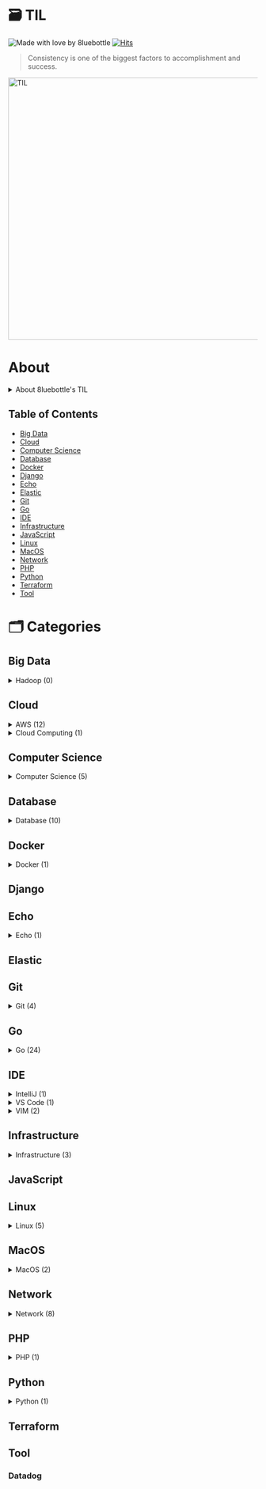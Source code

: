# 🗃 TIL
![Made with love by 8luebottle](https://img.shields.io/badge/Made%20with%20%E2%9D%A4%EF%B8%8Fby-%208luebottle%20-blue)
[![Hits](https://hits.seeyoufarm.com/api/count/incr/badge.svg?url=https%3A%2F%2Fgithub.com%2F8luebottle%2FTIL)](https://hits.seeyoufarm.com)

> Consistency is one of the biggest factors to accomplishment and success.  
<img width="530" alt="TIL" src="https://user-images.githubusercontent.com/48475824/72317542-f9361e80-36dc-11ea-9633-ef6bf88725c7.png">

# About
<details>
    <summary>About 8luebottle's TIL</summary>

#### 📌 &nbsp; Available Languages
* 🇰🇷 Korean

#### 📌 &nbsp; Commit Message Convention
`MM.DD.YYYY : <Categories>`

#### 📌 &nbsp; TIL File Extensions
* .md
* .ipynb

#### 📌 &nbsp; Table Format
| Title |Last Updated|
|-------| :--------: |
|ABCDEFG| MM.DD.YYYY |

#### 📌 &nbsp; Total Count
`Category Name (total count)`

</details>

## Table of Contents
* [Big Data](#big-data)
* [Cloud](#cloud)
* [Computer Science](#computer-science)
* [Database](#database)
* [Docker](#docker)
* [Django](#django)
* [Echo](#echo)
* [Elastic](#elastic)
* [Git](#git)
* [Go](#go)
* [IDE](#ide)
* [Infrastructure](#infrastructure)
* [JavaScript](#javascript)
* [Linux](#linux)
* [MacOS](#macos)
* [Network](#network)
* [PHP](#php)
* [Python](#python)
* [Terraform](#terraform)
* [Tool](#tool)


# 🗂 Categories

## Big Data
<details>
    <summary>Hadoop (0)</summary>
    
[↑ return to TOC](#table-of-contents)
    
</details>

## Cloud
<details>
  <summary>AWS (12)</summary>
    
|           Title          |  Last Updated   |
|--------------------------| :-------------- |
|[Athena](https://github.com/8luebottle/TIL/blob/master/Cloud/AWS/athena.md)| 08.19.2020 |
|[AWS Cheat Sheet](https://github.com/8luebottle/TIL/blob/master/Cloud/AWS/aws_cheat_sheet.md)| 10.17.2020 |
|[AWS Glossary](https://github.com/8luebottle/TIL/blob/master/Cloud/AWS/aws_glossary.md)| 01.29.2020 |
|[CLI](https://github.com/8luebottle/TIL/blob/master/Cloud/AWS/cli.md)| 07.28.2020 |
|[CloudFront](https://github.com/8luebottle/TIL/blob/master/Cloud/AWS/cloudfront.md)| 08.15.2020 |
|[CloudWatch](https://github.com/8luebottle/TIL/blob/master/Cloud/AWS/cloudwatch.md)| 08.06.2020 |
|[EC2](https://github.com/8luebottle/TIL/blob/master/Cloud/AWS/ec2.md)| 05.29.2021 |
|[KMS](https://github.com/8luebottle/TIL/blob/master/Cloud/AWS/kms.md)| 07.23.2020 |
|[Lambda](https://github.com/8luebottle/TIL/blob/master/Cloud/AWS/lambda.md)| 07.22.2020 |
|[S3](https://github.com/8luebottle/TIL/blob/master/Cloud/AWS/s3.md)| 08.20.2020 |
|[SAM](https://github.com/8luebottle/TIL/blob/master/Cloud/AWS/sam.md)| 04.20.2021 |
|[SQS](https://github.com/8luebottle/TIL/blob/master/Cloud/AWS/sqs.md)| 07.22.2020 |

[↑ return to TOC](#table-of-contents)

</details>

<details>
  <summary>Cloud Computing (1)</summary>

|           Title          |  Last Updated   |
|--------------------------| :-------------- |
|[Cloud Computing](https://github.com/8luebottle/TIL/blob/master/Cloud/CloudComputing/cloud_computing.md)| 04.10.2020 |

[↑ return to TOC](#table-of-contents)

</details>


## Computer Science

<details>
  <summary>Computer Science (5)</summary>
    
|           Title          |  Last Updated   |
|--------------------------| :-------------- |
|[Cron Expression](https://github.com/8luebottle/TIL/blob/master/ComputerScience/cron_expression.md)| 08.05.2020 |
|[Data Transmission](https://github.com/8luebottle/TIL/blob/master/ComputerScience/data_transmission.md)| 02.10.2020 |
|[Middleware](https://github.com/8luebottle/TIL/blob/master/ComputerScience/middleware.md)| 04.17.2020 |
|[Program Counter](https://github.com/8luebottle/TIL/blob/master/ComputerScience/program_counter.md)| 04.07.2020 |
|[TDD](https://github.com/8luebottle/TIL/blob/master/ComputerScience/tdd.md)| 05.07.2020 |

[↑ return to TOC](#table-of-contents)

</details>


## Database

<details>
  <summary>Database (10)</summary>

|           Title          |  Last Updated   |
|--------------------------| :-------------- |
|[Connect to Database from Command Line](https://github.com/8luebottle/TIL/blob/master/Database/connect_db_from_cli.md)| 03.29.2020 |
|[DB Index](https://github.com/8luebottle/TIL/blob/master/Database/db_index.md)| 03.09.2020 |
|[Join](https://github.com/8luebottle/TIL/blob/master/Database/join.md)| 06.13.2020 |
|[Logical Storage Structure](https://github.com/8luebottle/TIL/blob/master/Network/logical_storage_structure.md)| 06.05.2021 |
|[Optimizer](https://github.com/8luebottle/TIL/blob/master/Database/optimizer.md)| 04.14.2020 |
|[postgreSQL](https://github.com/8luebottle/TIL/blob/master/Database/postgresql.md)| 06.13.2020 |
|[Redis TTL](https://github.com/8luebottle/TIL/blob/master/Database/redis_ttl.md)| 03.28.2020 |
|[Redis](https://github.com/8luebottle/TIL/blob/master/Database/redis.md)| 06.30.2020 |
|[SQL Drop](https://github.com/8luebottle/TIL/blob/master/Database/sql_drop.md)| 03.18.2020 |
|[SQL LIKE](https://github.com/8luebottle/TIL/blob/master/Database/sql_like.md)| 08.07.2020 |

[↑ return to TOC](#table-of-contents)

</details>


## Docker

<details>
  <summary>Docker (1)</summary>

|           Title          |  Last Updated   |
|--------------------------| :-------------- |
| [Docker Commands](https://github.com/8luebottle/TIL/blob/master/Docker/docker_commands.md) | 05.07.2020 |

[↑ return to TOC](#table-of-contents)

</details>


## Django


## Echo

<details>
  <summary>Echo (1)</summary>

|           Title          |  Last Updated   |
|--------------------------| :-------------- |
| [Echo-Middleware](https://github.com/8luebottle/TIL/blob/master/Echo/middleware.md) | 04.20.2020 |

[↑ return to TOC](#table-of-contents)

</details>


## Elastic


## Git

<details>
  <summary>Git (4)</summary>

|           Title          |  Last Updated   |
|--------------------------| :-------------- |
| [.git](https://github.com/8luebottle/TIL/blob/master/Git/.git.md) | 05.15.2021 |
| [Alias](https://github.com/8luebottle/TIL/blob/master/Git/alias.md) | 07.12.2020 |
| [Blame](https://github.com/8luebottle/TIL/blob/master/Git/blame.md) | 04.27.2020 |
| [Branch](https://github.com/8luebottle/TIL/blob/master/Git/branch.md) | 02.08.2021 |

[↑ return to TOC](#table-of-contents)

</details>


## Go

<details>
  <summary>Go (24)</summary>

|           Title          |  Last Updated   |
|--------------------------| :-------------- |
| [Arrays](https://github.com/8luebottle/TIL/blob/master/Go/arrays.md)  | 01.27.2020 |
| [Bcrypt](https://github.com/8luebottle/TIL/blob/master/Go/bcrypt.md)|02.19.2020|
| [Channel](https://github.com/8luebottle/TIL/blob/master/Go/channel.md)|07.19.2020|
| [Constants](https://github.com/8luebottle/TIL/blob/master/Go/constants.md) | 01.27.2020 |
| [Data Types](https://github.com/8luebottle/TIL/blob/master/Go/data_types.md)  | 09.06.2020 |
| [Dependency](https://github.com/8luebottle/TIL/blob/master/Go/dependency.md)  | 04.20.2020 |
| [Duck Typing](https://github.com/8luebottle/TIL/blob/master/Go/duck_typing.go)  | 02.05.2020 |
| [For Loop](https://github.com/8luebottle/TIL/blob/master/Go/for_loop.md) | 02.05.2020 |
| [Functions](https://github.com/8luebottle/TIL/blob/master/Go/functions.md) | 02.01.2020 |
| [Go Playground](https://github.com/8luebottle/TIL/blob/master/Go/go_playground.md) | 01.21.2020 |
| [Package fmt](https://github.com/8luebottle/TIL/blob/master/Go/package_fmt.md) | 04.22.2020 |
| [Package gorm](https://github.com/8luebottle/TIL/blob/master/Go/package_gorm.md) | 08.03.2020 |
| [Package http](https://github.com/8luebottle/TIL/blob/master/Go/package_http.md) | 08.30.2020 |
| [Package json](https://github.com/8luebottle/TIL/blob/master/Go/package_json.md) | 02.25.2020 |
| [Package jwt](https://github.com/8luebottle/TIL/blob/master/Go/package_jwt.md) | 03.17.2020 |
| [Package os](https://github.com/8luebottle/TIL/blob/master/Go/package_os.md) | 05.08.2020 |
| [Package redis](https://github.com/8luebottle/TIL/blob/master/Go/package_redis.md) | 03.13.2020 |
| [Package smtp](https://github.com/8luebottle/TIL/blob/master/Go/package_smtp.md) | 03.17.2020 |
| [Package utf8](https://github.com/8luebottle/TIL/blob/master/Go/package_utf8.md) | 07.20.2020 |
| [Package viper](https://github.com/8luebottle/TIL/blob/master/Go/package_viper.md) | 03.21.2020 |
| [Pointer](https://github.com/8luebottle/TIL/blob/master/Go/pointer.md) | 02.02.2020 |
| [Setup Go Compiler](https://github.com/8luebottle/TIL/blob/master/Go/setup_go_compiler.md)   | 01.22.2020 |
| [Slices](https://github.com/8luebottle/TIL/blob/master/Go/slices.md)  | 02.04.2020 |
| [Variables](https://github.com/8luebottle/TIL/blob/master/Go/variables.md)  | 01.27.2020 |

[↑ return to TOC](#table-of-contents)

</details>


## IDE

<details>
  <summary>IntelliJ (1)</summary>

|           Title          |  Last Updated   |
|--------------------------| :-------------- |
|[IntelliJ Commands](https://github.com/8luebottle/TIL/blob/master/IDE/IntelliJ/intellij_commands.md)| 04.24.2020 |

[↑ return to TOC](#table-of-contents)

</details>

<details>
  <summary>VS Code (1)</summary>

|           Title          |  Last Updated   |
|--------------------------| :-------------- |
|[VS Code Commands](https://github.com/8luebottle/TIL/blob/master/IDE/VSCode/vscode_commands.md)| 01.30.2020 |

[↑ return to TOC](#table-of-contents)

</details>


<details>
  <summary>VIM (2)</summary>

|           Title          |  Last Updated   |
|--------------------------| :-------------- |
|[Setup](https://github.com/8luebottle/TIL/blob/master/IDE/Vim/setup.md) | 	01.30.2020 |
|[Vim Commands](https://github.com/8luebottle/TIL/blob/master/IDE/Vim/vim_commands.md)| 07.07.2020 |

[↑ return to TOC](#table-of-contents)

</details>



## Infrastructure

<details>
  <summary>Infrastructure (3)</summary>

|           Title          |  Last Updated   |
|--------------------------| :-------------- |
|[Durability](https://github.com/8luebottle/TIL/blob/master/Infrastructure/durability.md) | 07.30.2020 |
|[Stability](https://github.com/8luebottle/TIL/blob/master/Infrastructure/stability.md) | 02.24.2020 |
|[IaC](https://github.com/8luebottle/TIL/blob/master/Infrastructure/iac.md) | 05.02.2020 |

[↑ return to TOC](#table-of-contents)

</details>


## JavaScript

## Linux

<details>
  <summary>Linux (5)</summary>

|           Title        |  Last Updated   |
|--------------------------| :-------------- |
|[compgen](https://github.com/8luebottle/TIL/blob/master/Linux/compgen.md)| 08.06.2020 |
|[GDB](https://github.com/8luebottle/TIL/blob/master/Linux/gdb.md)| 02.10.2020 |
|[Linux Commands](https://github.com/8luebottle/TIL/blob/master/Linux/linux_commands.md)| 06.25.2020 |
|[LXC](https://github.com/8luebottle/TIL/blob/master/Linux/lxc.md)| 04.28.2020 |
|[Makefile](https://github.com/8luebottle/TIL/blob/master/Linux/makefile.md)| 08.06.2020 |

[↑ return to TOC](#table-of-contents)

</details>


## MacOS

<details>
  <summary>MacOS (2)</summary>

|           Title          |  Last Updated   |
|--------------------------| :-------------- |
|[MacOS Commands](https://github.com/8luebottle/TIL/blob/master/MacOS/mac_commands.md)| 07.17.2020 |
|[Switch Focus](https://github.com/8luebottle/TIL/blob/master/MacOS/switch_focus.md)| 02.15.2020 |

[↑ return to TOC](#table-of-contents)

</details>


## Network

<details>
  <summary>Network (8)</summary>

|           Title          |  Last Updated   |
|--------------------------| :-------------- |
|[Data Transmission Modes](https://github.com/8luebottle/TIL/blob/master/Network/data_transmission_modes.md)| 05.29.2021 |
|[HTTP CORS](https://github.com/8luebottle/TIL/blob/master/Network/http-cors.md)| 04.17.2020 |
|[Hub](https://github.com/8luebottle/TIL/blob/master/Network/hub.md)| 05.31.2021 |
|[Network Topology](https://github.com/8luebottle/TIL/blob/master/Network/network_topology.md)| 05.21.2021 |
|[Port](https://github.com/8luebottle/TIL/blob/master/Network/port.md)| 07.19.2020 |
|[RJ45](https://github.com/8luebottle/TIL/blob/master/Network/rj45.md)| 06.04.2021 |
|[SMTP](https://github.com/8luebottle/TIL/blob/master/Network/smtp.md)| 03.16.2020 |
|[SSH](https://github.com/8luebottle/TIL/blob/master/Network/ssh.md)| 04.28.2020 |

[↑ return to TOC](#table-of-contents)

</details>

## PHP

<details>
  <summary>PHP (1)</summary>

|           Title          |  Last Updated   |
|--------------------------| :-------------- |
|[Functions](https://github.com/8luebottle/TIL/blob/master/PHP/functions.md)| 05.12.2021 |

</details>

## Python

<details>
  <summary>Python (1)</summary>

|           Title          |  Last Updated   |
|--------------------------| :-------------- |
|[Pretty Print JSON](https://github.com/8luebottle/TIL/blob/master/Python/pretty_print_json.md)| 07.27.2020 |

[↑ return to TOC](#table-of-contents)

</details>


## Terraform


## Tool
### Datadog
